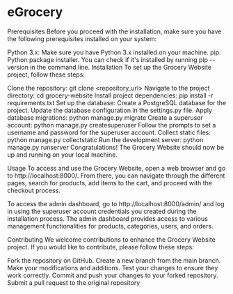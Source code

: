 # eGrocery
Prerequisites
Before you proceed with the installation, make sure you have the following prerequisites installed on your system:

Python 3.x: Make sure you have Python 3.x installed on your machine.
pip: Python package installer. You can check if it's installed by running pip --version in the command line.
Installation
To set up the Grocery Website project, follow these steps:

Clone the repository: git clone <repository_url>
Navigate to the project directory: cd grocery-website
Install project dependencies: pip install -r requirements.txt
Set up the database:
Create a PostgreSQL database for the project.
Update the database configuration in the settings.py file.
Apply database migrations: python manage.py migrate
Create a superuser account: python manage.py createsuperuser
Follow the prompts to set a username and password for the superuser account.
Collect static files: python manage.py collectstatic
Run the development server: python manage.py runserver
Congratulations! The Grocery Website should now be up and running on your local machine.

Usage
To access and use the Grocery Website, open a web browser and go to http://localhost:8000/. From there, you can navigate through the different pages, search for products, add items to the cart, and proceed with the checkout process.

To access the admin dashboard, go to http://localhost:8000/admin/ and log in using the superuser account credentials you created during the installation process. The admin dashboard provides access to various management functionalities for products, categories, users, and orders.

Contributing
We welcome contributions to enhance the Grocery Website project. If you would like to contribute, please follow these steps:

Fork the repository on GitHub.
Create a new branch from the main branch.
Make your modifications and additions.
Test your changes to ensure they work correctly.
Commit and push your changes to your forked repository.
Submit a pull request to the original repository



